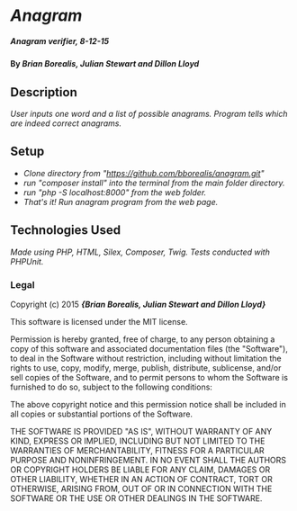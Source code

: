 # _Anagram_

##### _Anagram verifier, 8-12-15_

#### By _**Brian Borealis, Julian Stewart and Dillon Lloyd**_

## Description

_User inputs one word and a list of possible anagrams. Program tells which are indeed correct anagrams._

## Setup

* _Clone directory from "https://github.com/bborealis/anagram.git"_
* _run "composer install" into the terminal from the main folder directory._
* _run "php -S localhost:8000" from the web folder._
* _That's it!  Run anagram program from the web page._

## Technologies Used

_Made using PHP, HTML, Silex, Composer, Twig.  Tests conducted with PHPUnit._

### Legal


Copyright (c) 2015 **_{Brian Borealis, Julian Stewart and Dillon Lloyd}_**

This software is licensed under the MIT license.

Permission is hereby granted, free of charge, to any person obtaining a copy
of this software and associated documentation files (the "Software"), to deal
in the Software without restriction, including without limitation the rights
to use, copy, modify, merge, publish, distribute, sublicense, and/or sell
copies of the Software, and to permit persons to whom the Software is
furnished to do so, subject to the following conditions:

The above copyright notice and this permission notice shall be included in
all copies or substantial portions of the Software.

THE SOFTWARE IS PROVIDED "AS IS", WITHOUT WARRANTY OF ANY KIND, EXPRESS OR
IMPLIED, INCLUDING BUT NOT LIMITED TO THE WARRANTIES OF MERCHANTABILITY,
FITNESS FOR A PARTICULAR PURPOSE AND NONINFRINGEMENT. IN NO EVENT SHALL THE
AUTHORS OR COPYRIGHT HOLDERS BE LIABLE FOR ANY CLAIM, DAMAGES OR OTHER
LIABILITY, WHETHER IN AN ACTION OF CONTRACT, TORT OR OTHERWISE, ARISING FROM,
OUT OF OR IN CONNECTION WITH THE SOFTWARE OR THE USE OR OTHER DEALINGS IN
THE SOFTWARE.

